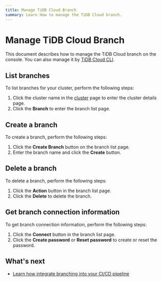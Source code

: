 ```yaml
---
title: Manage TiDB Cloud Branch
summary: Learn How to manage the TiDB Cloud branch.
---
```


# Manage TiDB Cloud Branch

This document describes how to manage the TiDB Cloud branch on the console. You can also manage it by [TiDB Cloud CLI](./cli-reference.md).

## List branches

To list branches for your cluster, perform the following steps:

1. Click the cluster name in the [cluster](https://tidbcloud.com/console/clusters) page to enter the cluster details page.
2. Click the **Branch** to enter the branch list page.

## Create a branch

To create a branch, perform the following steps:

1. Click the **Create Branch** button on the branch list page.
2. Enter the branch name and click the **Create** button.

## Delete a branch

To delete a branch, perform the following steps:

1. Click the **Action** button in the branch list page.
2. Click the **Delete** to delete the branch.

## Get branch connection information

To get branch connection information, perform the following steps:

1. Click the **Connect** button in the branch list page.
2. Click the **Create password** or **Reset password** to create or reset the password.

## What's next

- [Learn how integrate branching into your CI/CD pipeline](./branch-github-integration.md)
